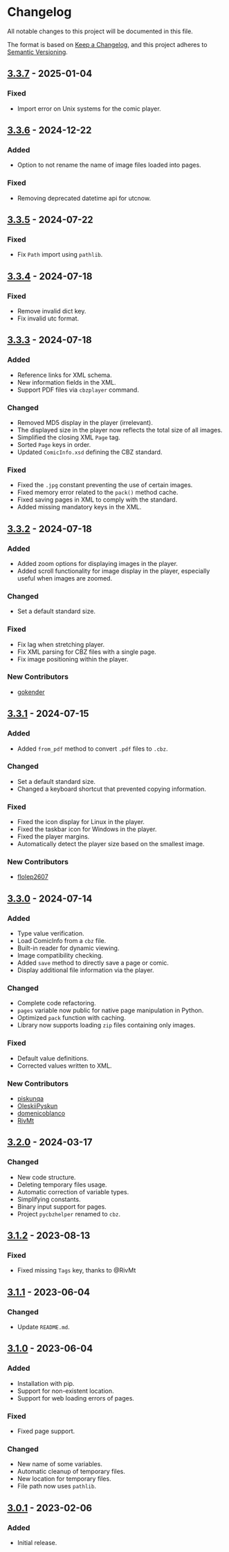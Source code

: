 # Changelog

All notable changes to this project will be documented in this file.

The format is based on [Keep a Changelog](https://keepachangelog.com/en/1.0.0/), and this project adheres to [Semantic Versioning](https://semver.org/spec/v2.0.0.html).

## [3.3.7] - 2025-01-04

### Fixed

- Import error on Unix systems for the comic player.

## [3.3.6] - 2024-12-22

### Added

- Option to not rename the name of image files loaded into pages.

### Fixed

- Removing deprecated datetime api for utcnow.

## [3.3.5] - 2024-07-22

### Fixed

- Fix `Path` import using `pathlib`.

## [3.3.4] - 2024-07-18

### Fixed

- Remove invalid dict key.
- Fix invalid utc format.

## [3.3.3] - 2024-07-18

### Added

- Reference links for XML schema.
- New information fields in the XML.
- Support PDF files via `cbzplayer` command.

### Changed

- Removed MD5 display in the player (irrelevant).
- The displayed size in the player now reflects the total size of all images.
- Simplified the closing XML `Page` tag.
- Sorted `Page` keys in order.
- Updated `ComicInfo.xsd` defining the CBZ standard.

### Fixed

- Fixed the `.jpg` constant preventing the use of certain images.
- Fixed memory error related to the `pack()` method cache.
- Fixed saving pages in XML to comply with the standard.
- Added missing mandatory keys in the XML.

## [3.3.2] - 2024-07-18

### Added

- Added zoom options for displaying images in the player.
- Added scroll functionality for image display in the player, especially useful when images are zoomed.

### Changed

- Set a default standard size.

### Fixed

- Fix lag when stretching player.
- Fix XML parsing for CBZ files with a single page.
- Fix image positioning within the player.

### New Contributors

- [gokender](https://github.com/gokender)

## [3.3.1] - 2024-07-15

### Added

- Added `from_pdf` method to convert `.pdf` files to `.cbz`.

### Changed

- Set a default standard size.
- Changed a keyboard shortcut that prevented copying information.

### Fixed

- Fixed the icon display for Linux in the player.
- Fixed the taskbar icon for Windows in the player.
- Fixed the player margins.
- Automatically detect the player size based on the smallest image.

### New Contributors

- [flolep2607](https://github.com/flolep2607)

## [3.3.0] - 2024-07-14

### Added

- Type value verification.
- Load ComicInfo from a `cbz` file.
- Built-in reader for dynamic viewing.
- Image compatibility checking.
- Added `save` method to directly save a page or comic.
- Display additional file information via the player.

### Changed

- Complete code refactoring.
- `pages` variable now public for native page manipulation in Python.
- Optimized `pack` function with caching.
- Library now supports loading `zip` files containing only images.

### Fixed

- Default value definitions.
- Corrected values written to XML.

### New Contributors

- [piskunqa](https://github.com/piskunqa)
- [OleskiiPyskun](https://github.com/OleskiiPyskun)
- [domenicoblanco](https://github.com/domenicoblanco)
- [RivMt](https://github.com/RivMt)

## [3.2.0] - 2024-03-17

### Changed

- New code structure.
- Deleting temporary files usage.
- Automatic correction of variable types.
- Simplifying constants.
- Binary input support for pages.
- Project `pycbzhelper` renamed to `cbz`.

## [3.1.2] - 2023-08-13

### Fixed

- Fixed missing `Tags` key, thanks to @RivMt

## [3.1.1] - 2023-06-04

### Changed

- Update `README.md`.

## [3.1.0] - 2023-06-04

### Added

- Installation with pip.
- Support for non-existent location.
- Support for web loading errors of pages.

### Fixed

- Fixed page support.

### Changed

- New name of some variables.
- Automatic cleanup of temporary files.
- New location for temporary files.
- File path now uses `pathlib`.

## [3.0.1] - 2023-02-06

### Added

- Initial release.

[3.3.7]: https://github.com/hyugogirubato/cbz/releases/tag/v3.3.7
[3.3.6]: https://github.com/hyugogirubato/cbz/releases/tag/v3.3.6
[3.3.5]: https://github.com/hyugogirubato/cbz/releases/tag/v3.3.5
[3.3.4]: https://github.com/hyugogirubato/cbz/releases/tag/v3.3.4
[3.3.3]: https://github.com/hyugogirubato/cbz/releases/tag/v3.3.3
[3.3.2]: https://github.com/hyugogirubato/cbz/releases/tag/v3.3.2
[3.3.1]: https://github.com/hyugogirubato/cbz/releases/tag/v3.3.1
[3.3.0]: https://github.com/hyugogirubato/cbz/releases/tag/v3.3.0
[3.2.0]: https://github.com/hyugogirubato/cbz/releases/tag/v3.2.0
[3.1.2]: https://github.com/hyugogirubato/cbz/releases/tag/v3.1.2
[3.1.1]: https://github.com/hyugogirubato/cbz/releases/tag/v3.1.1
[3.1.0]: https://github.com/hyugogirubato/cbz/releases/tag/v3.1.0
[3.0.1]: https://github.com/hyugogirubato/cbz/releases/tag/v3.0.1
